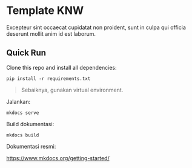 # Template KNW

Excepteur sint occaecat cupidatat non proident, sunt in culpa qui officia deserunt mollit anim id est laborum.

## Quick Run

Clone this repo and install all dependencies:

```
pip install -r requirements.txt
```

> Sebaiknya, gunakan virtual environment.

Jalankan:

```
mkdocs serve
```

Build dokumentasi:

```
mkdocs build
```

Dokumentasi resmi:

https://www.mkdocs.org/getting-started/